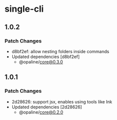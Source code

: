# single-cli

## 1.0.2

### Patch Changes

- d8bf2ef: allow nesting folders inside commands
- Updated dependencies [d8bf2ef]
  - @opaline/core@0.3.0

## 1.0.1

### Patch Changes

- 2d28626: support jsx, enables using tools like Ink
- Updated dependencies [2d28626]
  - @opaline/core@0.2.0
